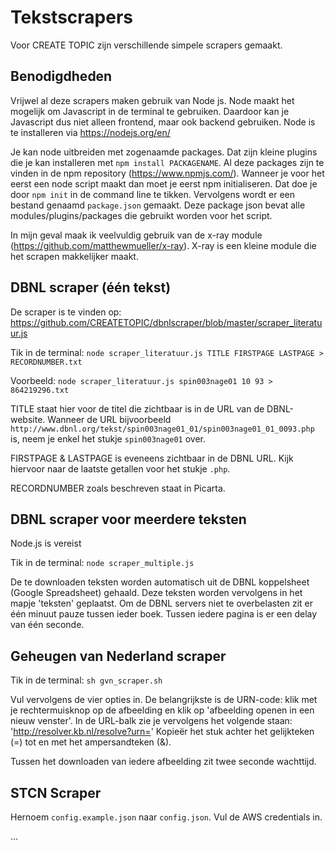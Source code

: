 # Tekstscrapers
Voor CREATE TOPIC zijn verschillende simpele scrapers gemaakt.

## Benodigdheden
Vrijwel al deze scrapers maken gebruik van Node js. Node maakt het mogelijk om Javascript in de terminal te gebruiken. Daardoor kan je Javascript dus niet alleen frontend, maar ook backend gebruiken. Node is te installeren via https://nodejs.org/en/

Je kan node uitbreiden met zogenaamde packages. Dat zijn kleine plugins die je kan installeren met `npm install PACKAGENAME`. Al deze packages zijn te vinden in de npm repository (https://www.npmjs.com/). Wanneer je voor het eerst een node script maakt dan moet je eerst npm initialiseren. Dat doe je door `npm init` in de command line te tikken. Vervolgens wordt er een bestand genaamd `package.json` gemaakt. Deze package json bevat alle modules/plugins/packages die gebruikt worden voor het script.

In mijn geval maak ik veelvuldig gebruik van de x-ray module (https://github.com/matthewmueller/x-ray). X-ray is een kleine module die het scrapen makkelijker maakt.

## DBNL scraper (één tekst)
De scraper is te vinden op: https://github.com/CREATETOPIC/dbnlscraper/blob/master/scraper_literatuur.js

Tik in de terminal:
`node scraper_literatuur.js TITLE FIRSTPAGE LASTPAGE > RECORDNUMBER.txt`

Voorbeeld: 
`node scraper_literatuur.js spin003nage01 10 93 > 864219296.txt`

TITLE staat hier voor de titel die zichtbaar is in de URL van de DBNL-website. Wanneer de URL bijvoorbeeld `http://www.dbnl.org/tekst/spin003nage01_01/spin003nage01_01_0093.php` is, neem je enkel het stukje `spin003nage01` over. 

FIRSTPAGE & LASTPAGE is eveneens zichtbaar in de DBNL URL. Kijk hiervoor naar de laatste getallen voor het stukje `.php`.

RECORDNUMBER zoals beschreven staat in Picarta.

## DBNL scraper voor meerdere teksten
Node.js is vereist

Tik in de terminal: 
`node scraper_multiple.js`

De te downloaden teksten worden automatisch uit de DBNL koppelsheet (Google Spreadsheet) gehaald. Deze teksten worden vervolgens in het mapje 'teksten' geplaatst. Om de DBNL servers niet te overbelasten zit er één minuut pauze tussen ieder boek. Tussen iedere pagina is er een delay van één seconde.

## Geheugen van Nederland scraper
Tik in de terminal:
`sh gvn_scraper.sh`

Vul vervolgens de vier opties in. De belangrijkste is de URN-code: klik met je rechtermuisknop op de afbeelding en klik op 'afbeelding openen in een nieuw venster'. In de URL-balk zie je vervolgens het volgende staan: 'http://resolver.kb.nl/resolve?urn=' Kopieër het stuk achter het gelijkteken (=) tot en met het ampersandteken (&).

Tussen het downloaden van iedere afbeelding zit twee seconde wachttijd.

## STCN Scraper
Hernoem `config.example.json` naar `config.json`. Vul de AWS credentials in.

...



